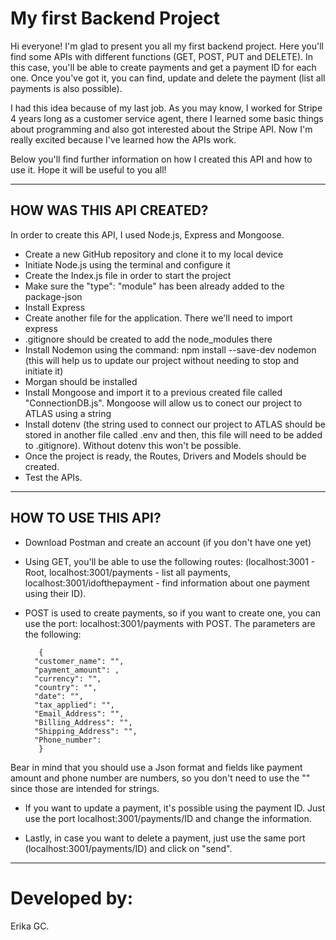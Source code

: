 # My first Backend Project

Hi everyone! I'm glad to present you all my first backend project. Here you'll find some APIs with different functions (GET, POST, PUT and DELETE). In this case, you'll be able to create payments and get a payment ID for each one. Once you've got it, you can find, update and delete the payment (list all payments is also possible). 

I had this idea because of my last job. As you may know, I worked for Stripe 4 years long as a customer service agent, there I learned some basic things about programming and also got interested about the Stripe API. Now I'm really excited because I've learned how the APIs work. 

Below you'll find further information on how I created this API and how to use it. Hope it will be useful to you all!

---

## HOW WAS THIS API CREATED?

In order to create this API, I used Node.js, Express and Mongoose.

- Create a new GitHub repository and clone it to my local device
- Initiate Node.js using the terminal and configure it
- Create the Index.js file in order to start the project
- Make sure the "type": "module" has been already added to the package-json
- Install Express
- Create another file for the application. There we'll need to import express
- .gitignore should be created to add the node_modules there
- Install Nodemon using the command: npm install --save-dev nodemon (this will help us to update our project without needing to stop and initiate it)
- Morgan should be installed 
- Install Mongoose and import it to a previous created file called "ConnectionDB.js". Mongoose will allow us to conect our project to ATLAS using a string 
- Install dotenv (the string used to connect our project to ATLAS should be stored in another file called .env and then, this file will need to be added to .gitignore). Without dotenv this won't be possible.
- Once the project is ready, the Routes, Drivers and Models should be created. 
- Test the APIs. 

---

## HOW TO USE THIS API?

- Download Postman and create an account (if you don't have one yet)
- Using GET, you'll be able to use the following routes: (localhost:3001 - Root, localhost:3001/payments - list all payments, localhost:3001/idofthepayment - find information about one payment using their ID).
- POST is used to create payments, so if you want to create one, you can use the port: localhost:3001/payments with POST. The parameters are the following: 

         {
        "customer_name": "",
        "payment_amount": ,
        "currency": "",
        "country": "",
        "date": "",
        "tax_applied": "",
        "Email_Address": "",
        "Billing_Address": "",
        "Shipping_Address": "",
        "Phone_number": 
         }

Bear in mind that you should use a Json format and fields like payment amount and phone number are numbers, so you don't need to use the "" since those are intended for strings.

- If you want to update a payment, it's possible using the payment ID. Just use the port localhost:3001/payments/ID and change the information.

- Lastly, in case you want to delete a payment, just use the same port (localhost:3001/payments/ID) and click on "send". 
---

# Developed by:

Erika GC.





